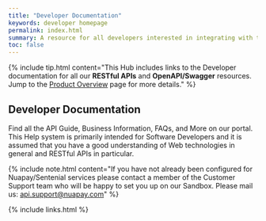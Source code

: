 ```yaml
---
title: "Developer Documentation"
keywords: developer homepage
permalink: index.html
summary: A resource for all developers interested in integrating with the Nuapay and Sentenial suite of RESTful APIs.
toc: false
---
```



{% include tip.html content="This Hub includes links to the Developer documentation for all our <b>RESTful APIs</b> and <b>OpenAPI/Swagger</b> resources. Jump to the <a href='prod_overview.html' >Product Overview</a> page for more details." %}


## Developer Documentation

Find all the API Guide, Business Information, FAQs, and More on our portal.
This Help system is primarily intended for Software Developers and it is assumed that you have a good understanding of Web technologies in general and RESTful APIs in particular.

{% include note.html content="If you have not already been configured for Nuapay/Sentenial services  please contact a member of the Customer Support team who will be happy to set you up on our Sandbox. Please mail us: <a href ='mailto:api.support@nuapay.com'>api.support@nuapay.com</a>" %}


{% include links.html %}

